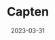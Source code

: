 ---
title: "Capten"
date: 2023-03-31
description: "Capten project changelog."
type : "changelog"
redirect_to_latest: true # Redirects the user to the latest version of this topic if they are on the root page itself.
latest_version: 1.0.0 # you must specify the latest version of this changelog
draft: false
weight: 3
---